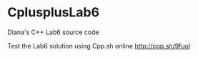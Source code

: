 # CplusplusLab6
Diana's C++ Lab6 source code 

Test the Lab6 solution using Cpp.sh online http://cpp.sh/9fuol  

